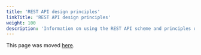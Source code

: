 ```yaml
---
title: 'REST API design principles'
linkTitle: 'REST API design principles'
weight: 100
description: 'Information on using the REST API scheme and principles of its design.'
---
```


This page was moved [here](/docs/integration/server-api/).